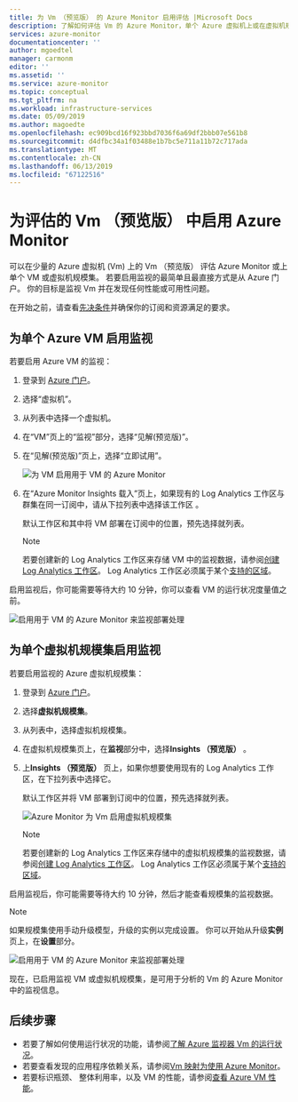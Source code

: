```yaml
---
title: 为 Vm （预览版） 的 Azure Monitor 启用评估 |Microsoft Docs
description: 了解如何评估 Vm 的 Azure Monitor，单个 Azure 虚拟机上或在虚拟机规模集上。
services: azure-monitor
documentationcenter: ''
author: mgoedtel
manager: carmonm
editor: ''
ms.assetid: ''
ms.service: azure-monitor
ms.topic: conceptual
ms.tgt_pltfrm: na
ms.workload: infrastructure-services
ms.date: 05/09/2019
ms.author: magoedte
ms.openlocfilehash: ec909bcd16f923bbd7036f6a69df2bbb07e561b8
ms.sourcegitcommit: d4dfbc34a1f03488e1b7bc5e711a11b72c717ada
ms.translationtype: MT
ms.contentlocale: zh-CN
ms.lasthandoff: 06/13/2019
ms.locfileid: "67122516"
---
```

# <a name="enable-azure-monitor-for-vms-preview-for-evaluation"></a>为评估的 Vm （预览版） 中启用 Azure Monitor

可以在少量的 Azure 虚拟机 (Vm) 上的 Vm （预览版） 评估 Azure Monitor 或上单个 VM 或虚拟机规模集。 若要启用监视的最简单且最直接方式是从 Azure 门户。 你的目标是监视 Vm 并在发现任何性能或可用性问题。 

在开始之前，请查看[先决条件](vminsights-enable-overview.md)并确保你的订阅和资源满足的要求。  

## <a name="enable-monitoring-for-a-single-azure-vm"></a>为单个 Azure VM 启用监视
若要启用 Azure VM 的监视：

1. 登录到 [Azure 门户](https://portal.azure.com)。

1. 选择“虚拟机”。 

1. 从列表中选择一个虚拟机。

1. 在“VM”页上的“监视”部分，选择“见解(预览版)”。  

1. 在“见解(预览版)”页上，选择“立即试用”。  

    ![为 VM 启用用于 VM 的 Azure Monitor](./media/vminsights-enable-single-vm/enable-vminsights-vm-portal-01.png)

1. 在“Azure Monitor Insights 载入”页上，如果现有的 Log Analytics 工作区与群集在同一订阅中，请从下拉列表中选择该工作区  。  

    默认工作区和其中将 VM 部署在订阅中的位置，预先选择就列表。 

    >[!NOTE]
    >若要创建新的 Log Analytics 工作区来存储 VM 中的监视数据，请参阅[创建 Log Analytics 工作区](../../azure-monitor/learn/quick-create-workspace.md)。 Log Analytics 工作区必须属于某个[支持的区域](vminsights-enable-overview.md#log-analytics)。

启用监视后，你可能需要等待大约 10 分钟，你可以查看 VM 的运行状况度量值之前。

![启用用于 VM 的 Azure Monitor 来监视部署处理](./media/vminsights-enable-single-vm/onboard-vminsights-vm-portal-status.png)

## <a name="enable-monitoring-for-a-single-virtual-machine-scale-set"></a>为单个虚拟机规模集启用监视

若要启用监视的 Azure 虚拟机规模集：

1. 登录到 [Azure 门户](https://portal.azure.com)。

2. 选择**虚拟机规模集**。

3. 从列表中，选择虚拟机规模集。

4. 在虚拟机规模集页上，在**监视**部分中，选择**Insights （预览版）** 。

5. 上**Insights （预览版）** 页上，如果你想要使用现有的 Log Analytics 工作区，在下拉列表中选择它。

    默认工作区并将 VM 部署到订阅中的位置，预先选择就列表。 

    ![Azure Monitor 为 Vm 启用虚拟机规模集](./media/vminsights-enable-single-vm/enable-vminsights-vmss-portal-01.png)

    >[!NOTE]
    >若要创建新的 Log Analytics 工作区来存储中的虚拟机规模集的监视数据，请参阅[创建 Log Analytics 工作区](../learn/quick-create-workspace.md)。 Log Analytics 工作区必须属于某个[支持的区域](vminsights-enable-overview.md#log-analytics)。

启用监视后，你可能需要等待大约 10 分钟，然后才能查看规模集的监视数据。

>[!NOTE]
>如果规模集使用手动升级模型，升级的实例以完成设置。 你可以开始从升级**实例**页上，在**设置**部分。

![启用用于 VM 的 Azure Monitor 来监视部署处理](./media/vminsights-enable-single-vm/onboard-vminsights-vmss-portal-status-01.png)

现在，已启用监视 VM 或虚拟机规模集，是可用于分析的 Vm 的 Azure Monitor 中的监视信息。 

## <a name="next-steps"></a>后续步骤

* 若要了解如何使用运行状况的功能，请参阅[了解 Azure 监视器 Vm 的运行状况](vminsights-health.md)。 
* 若要查看发现的应用程序依赖关系，请参阅[Vm 映射为使用 Azure Monitor](vminsights-maps.md)。 
* 若要标识瓶颈、 整体利用率，以及 VM 的性能，请参阅[查看 Azure VM 性能](vminsights-performance.md)。
